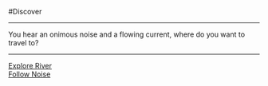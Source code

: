#Discover

---

You hear an onimous noise and a flowing current, where do you want to travel to?

---

[Explore River](explore.md)   
[Follow Noise](noise.md)